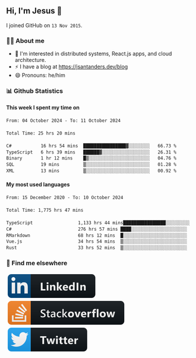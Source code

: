 ## Hi, I'm Jesus 👋

I joined GitHub on `13 Nov 2015`.

<!-- Talking about you -->

### 👨‍💻 About me

- 👦 I'm interested in distributed systems, React.js apps, and cloud architecture.
- ⚡️ I have a blog at <https://jsantanders.dev/blog>
- 😄 Pronouns: he/him

### 📊 Github Statistics

#### This week I spent my time on

<!--START_SECTION:weekly-->

```txt
From: 04 October 2024 - To: 11 October 2024

Total Time: 25 hrs 20 mins

C#           16 hrs 54 mins  ████████████████▓░░░░░░░░   66.73 %
TypeScript   6 hrs 39 mins   ██████▓░░░░░░░░░░░░░░░░░░   26.31 %
Binary       1 hr 12 mins    █▒░░░░░░░░░░░░░░░░░░░░░░░   04.76 %
SQL          19 mins         ▒░░░░░░░░░░░░░░░░░░░░░░░░   01.28 %
XML          13 mins         ▒░░░░░░░░░░░░░░░░░░░░░░░░   00.92 %
```

<!--END_SECTION:weekly-->

#### My most used languages

<!--START_SECTION:alltime-->

```txt
From: 15 December 2020 - To: 10 October 2024

Total Time: 1,775 hrs 47 mins

TypeScript                 1,133 hrs 44 mins████████████████░░░░░░░░░   63.84 %
C#                         276 hrs 57 mins ████░░░░░░░░░░░░░░░░░░░░░   15.60 %
RMarkdown                  68 hrs 12 mins  █░░░░░░░░░░░░░░░░░░░░░░░░   03.84 %
Vue.js                     34 hrs 54 mins  ▒░░░░░░░░░░░░░░░░░░░░░░░░   01.97 %
Rust                       33 hrs 52 mins  ▒░░░░░░░░░░░░░░░░░░░░░░░░   01.91 %
```

<!--END_SECTION:alltime-->

### 📢 Find me elsewhere

<p>
  <a target="_blank" href="https://linkedin.com/in/jsantanders">
    <img src="https://github.com/jsantanders/jsantanders/blob/master/img/linkedin.svg" alt="LinkedIn" style="vertical-align:top; margin:4px">
  </a>
  
  <a target="_blank" href="https://stackoverflow.com/users/7318331/jesus-santander">
    <img src="https://github.com/jsantanders/jsantanders/blob/master/img/stackoverflow.svg" alt="StackOverflow" style="vertical-align:top; margin:4px">
  </a>
  
  <a target="_blank" href="http://twitter.com/jsantanders">
    <img src="https://github.com/jsantanders/jsantanders/blob/master/img/twitter.svg" alt="Twitter" style="vertical-align:top; margin:4px">
  </a>
</p>
